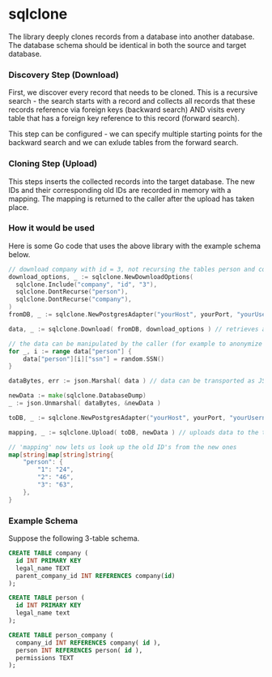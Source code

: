 # sqlclone

The library deeply clones records from a database into another database. The database schema should be identical in both the source and target database.

### Discovery Step (Download)

First, we discover every record that needs to be cloned. This is a recursive search - the search starts with a record and collects all records that these records reference via foreign keys (backward search) AND visits every table that has a foreign key reference to this record (forward search). 

This step can be configured - we can specify multiple starting points for the backward search and we can exlude tables from the forward search.


### Cloning Step (Upload)

This steps inserts the collected records into the target database. The new IDs and their corresponding old IDs are recorded in memory with a mapping. The mapping is returned to the caller after the upload has taken place. 

### How it would be used

Here is some Go code that uses the above library with the example schema below.

```go
// download company with id = 3, not recursing the tables person and company forward
download_options, _ := sqlclone.NewDownloadOptions(
  sqlclone.Include("company", "id", "3"),
  sqlclone.DontRecurse("person"),
  sqlclone.DontRecurse("company"),
)
fromDB, _ := sqlclone.NewPostgresAdapter("yourHost", yourPort, "yourUsername", "yourPassword", "yourSourceDatabase")

data, _ := sqlclone.Download( fromDB, download_options ) // retrieves all records related to the starting points

// the data can be manipulated by the caller (for example to anonymize personal information)
for _, i := range data["person"] {
	data["person"][i]["ssn"] = random.SSN()
}

dataBytes, err := json.Marshal( data ) // data can be transported as JSON

newData := make(sqlclone.DatabaseDump)
_ := json.Unmarshal( dataBytes, &newData )

toDB, _ := sqlclone.NewPostgresAdapter("yourHost", yourPort, "yourUsername", "yourPassword", "yourTargetDatabase")

mapping, _ := sqlclone.Upload( toDB, newData ) // uploads data to the target database

// 'mapping' now lets us look up the old ID's from the new ones
map[string]map[string]string{
	"person": {
		"1": "24",
		"2": "46",
		"3": "63",
	},
}
```

### Example Schema

Suppose the following 3-table schema.

```sql
CREATE TABLE company ( 
  id INT PRIMARY KEY 
  legal_name TEXT
  parent_company_id INT REFERENCES company(id)
);

CREATE TABLE person ( 
  id INT PRIMARY KEY
  legal_name text
);

CREATE TABLE person_company ( 
  company_id INT REFERENCES company( id ),
  person INT REFERENCES person( id ),
  permissions TEXT
);
```
